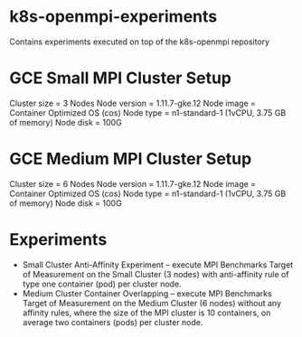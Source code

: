 # k8s-openmpi-experiments
Contains experiments executed on top of the k8s-openmpi repository

# GCE Small MPI Cluster Setup
Cluster size = 3 Nodes
Node version = 1.11.7-gke.12
Node image = Container Optimized OS (cos)
Node type = n1-standard-1 (1vCPU, 3.75 GB of memory)
Node disk = 100G
 

# GCE Medium MPI Cluster Setup
Cluster size = 6 Nodes
Node version = 1.11.7-gke.12
Node image = Container Optimized OS (cos)
Node type = n1-standard-1 (1vCPU, 3.75 GB of memory)
Node disk = 100G

# Experiments
* Small Cluster Anti-Affinity Experiment – execute MPI Benchmarks Target of Measurement on the Small Cluster (3 nodes) with anti-affinity rule of type one container (pod) per cluster node.
* Medium Cluster Container Overlapping – execute MPI Benchmarks Target of Measurement on the Medium Cluster (6 nodes) without any affinity rules, where the size of the MPI cluster is 10 containers, on average two containers (pods) per cluster node.
